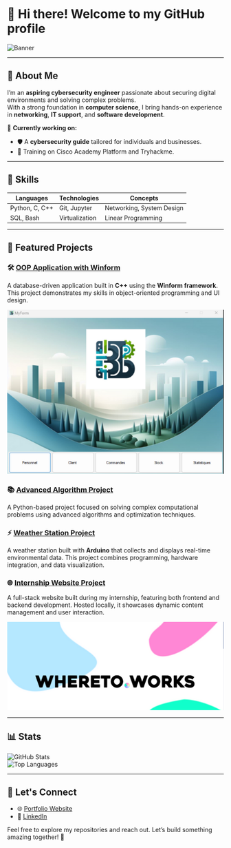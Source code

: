 # 👋 Hi there! Welcome to my GitHub profile  

![Banner](https://via.placeholder.com/1200x300?text=Welcome+to+My+GitHub+Profile)  

---

## 🌟 About Me  

I’m an **aspiring cybersecurity engineer** passionate about securing digital environments and solving complex problems.  
With a strong foundation in **computer science**, I bring hands-on experience in **networking**, **IT support**, and **software development**.  

🌟 **Currently working on:**  
- 🛡️ A **cybersecurity guide** tailored for individuals and businesses.  
- 🤝 Training on Cisco Academy Platform and Tryhackme.  

---

## 🔧 Skills  

| **Languages**         | **Technologies**        | **Concepts**               |
|-----------------------|------------------------|----------------------------|
| Python, C, C++        | Git, Jupyter           | Networking, System Design  |
| SQL, Bash             | Virtualization         | Linear Programming         |

---

## 📂 Featured Projects  

### 🛠 [OOP Application with Winform](https://github.com/GHmysa/ProjetPOO)  
A database-driven application built in **C++** using the **Winform framework**. This project demonstrates my skills in object-oriented programming and UI design. 

![OOP Project](https://github.com/GHmysa/GHmysa/blob/main/POO%20Project%20A2.png)  

### 📚 [Advanced Algorithm Project](https://github.com/GHmysa/AdvancedAlgorithmsProject)  
A Python-based project focused on solving complex computational problems using advanced algorithms and optimization techniques.   

### ⚡ [Weather Station Project](https://github.com/GHmysa/Arduino-Weather-Station)  
A weather station built with **Arduino** that collects and displays real-time environmental data. This project combines programming, hardware integration, and data visualization.  

### 🌐 [Internship Website Project](https://github.com/GHmysa/internship-website)  
A full-stack website built during my internship, featuring both frontend and backend development. Hosted locally, it showcases dynamic content management and user interaction.

![Internship Website](https://github.com/GHmysa/GHmysa/blob/main/Where%20to%20works.png) 

---

## 📊 Stats  

![GitHub Stats](https://github-readme-stats.vercel.app/api?username=GHmysa&show_icons=true&theme=radical)  
![Top Languages](https://github-readme-stats.vercel.app/api/top-langs/?username=GHmysa&layout=compact&theme=radical)  

---

## 💬 Let's Connect  

- 🌐 [Portfolio Website](https://your-portfolio-link.com)   
- 💼 [LinkedIn](https://www.linkedin.com/in/mhaas02/)  

Feel free to explore my repositories and reach out. Let’s build something amazing together! 🚀  

